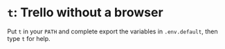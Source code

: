 # `t`: Trello without a browser

Put `t` in your `PATH` and complete export the variables in `.env.default`, then type `t` for help.
